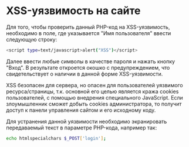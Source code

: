 # XSS-уязвимость на сайте

Для того, чтобы проверить данный PHP-код на XSS-уязвимость, необходимо в поле, где указывается "Имя пользователя" ввести следующую строку:
```bash
<script type=text/javascript>alert("XSS")</script>
```
Далее ввести любые символы в качестве пароля и нажать кнопку "Вход".
В результате откроется окошко с предупреждением, что свидетельствует о наличии в данной форме XSS-уязвимости.

XSS безопасен для сервера, но опасен для пользователей уязвимого ресурса/страницы, т.к. основной его целью является кража cookies пользователей, с помощью внедрения специального JavaScript. Если злоумышленник сможет добыть cookies администратора, то получит доступ к панели управления сайтом и его исходному коду.

Для устранения данной уязвимости необходимо экранировать передаваемый текст в параметре PHP-кода, например так:
```bash
echo htmlspecialchars $_POST['login'];
```
